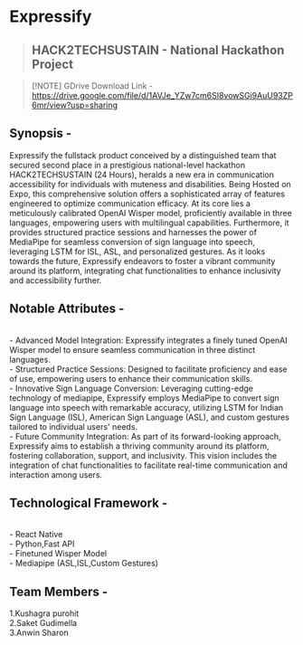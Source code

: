 # Expressify

> ## HACK2TECHSUSTAIN - National Hackathon Project


> [!NOTE] GDrive Download Link - 
> https://drive.google.com/file/d/1AVJe_YZw7cm6SI8vowSGi9AuU93ZP6mr/view?usp=sharing


## Synopsis -

Expressify the fullstack product conceived by a distinguished team that secured second place in a prestigious national-level hackathon HACK2TECHSUSTAIN (24 Hours), heralds a new era in communication accessibility for individuals with muteness and disabilities. Being Hosted on Expo, this comprehensive solution offers a sophisticated array of features engineered to optimize communication efficacy. At its core lies a meticulously calibrated OpenAI Wisper model, proficiently available in three languages, empowering users with multilingual capabilities. Furthermore, it provides structured practice sessions and harnesses the power of MediaPipe for seamless conversion of sign language into speech, leveraging LSTM for ISL, ASL, and personalized gestures. As it looks towards the future, Expressify endeavors to foster a vibrant community around its platform, integrating chat functionalities to enhance inclusivity and accessibility further.

## Notable Attributes - 
<br>
- Advanced Model Integration: Expressify integrates a finely tuned OpenAI Wisper model to ensure seamless communication in three distinct languages.
<br>
- Structured Practice Sessions: Designed to facilitate proficiency and ease of use, empowering users to enhance their communication skills.
<br>
- Innovative Sign Language Conversion: Leveraging cutting-edge technology of mediapipe, Expressify employs MediaPipe to convert sign language into speech with remarkable accuracy, utilizing LSTM for Indian Sign Language (ISL), American Sign Language (ASL), and custom gestures tailored to individual users' needs.
<br>
- Future Community Integration: As part of its forward-looking approach, Expressify aims to establish a thriving community around its platform, fostering collaboration, support, and inclusivity. This vision includes the integration of chat functionalities to facilitate real-time communication and interaction among users.

## Technological Framework -
<br>
- React Native<br>
- Python,Fast API<br>
- Finetuned Wisper Model<br>
- Mediapipe (ASL,ISL,Custom Gestures)

## Team Members - 

1.Kushagra purohit
<br>
2.Saket Gudimella
<br>
3.Anwin Sharon
